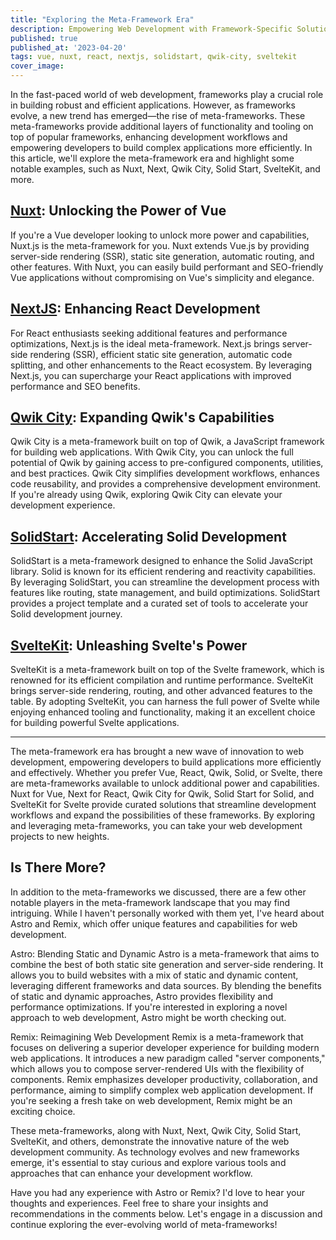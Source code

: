 ```yaml
---
title: "Exploring the Meta-Framework Era"
description: Empowering Web Development with Framework-Specific Solutions
published: true
published_at: '2023-04-20'
tags: vue, nuxt, react, nextjs, solidstart, qwik-city, sveltekit
cover_image:
---
```


In the fast-paced world of web development, frameworks play a crucial role in building robust and efficient applications. However, as frameworks evolve, a new trend has emerged—the rise of meta-frameworks. These meta-frameworks provide additional layers of functionality and tooling on top of popular frameworks, enhancing development workflows and empowering developers to build complex applications more efficiently. In this article, we'll explore the meta-framework era and highlight some notable examples, such as Nuxt, Next, Qwik City, Solid Start, SvelteKit, and more.

## [Nuxt](https://nuxt.com/): Unlocking the Power of Vue

If you're a Vue developer looking to unlock more power and capabilities, Nuxt.js is the meta-framework for you. Nuxt extends Vue.js by providing server-side rendering (SSR), static site generation, automatic routing, and other features. With Nuxt, you can easily build performant and SEO-friendly Vue applications without compromising on Vue's simplicity and elegance.

## [NextJS](https://nextjs.org/): Enhancing React Development

For React enthusiasts seeking additional features and performance optimizations, Next.js is the ideal meta-framework. Next.js brings server-side rendering (SSR), efficient static site generation, automatic code splitting, and other enhancements to the React ecosystem. By leveraging Next.js, you can supercharge your React applications with improved performance and SEO benefits.

## [Qwik City](https://qwik.builder.io/docs/qwikcity/): Expanding Qwik's Capabilities

Qwik City is a meta-framework built on top of Qwik, a JavaScript framework for building web applications. With Qwik City, you can unlock the full potential of Qwik by gaining access to pre-configured components, utilities, and best practices. Qwik City simplifies development workflows, enhances code reusability, and provides a comprehensive development environment. If you're already using Qwik, exploring Qwik City can elevate your development experience.

## [SolidStart](https://start.solidjs.com/getting-started/what-is-solidstart): Accelerating Solid Development

SolidStart is a meta-framework designed to enhance the Solid JavaScript library. Solid is known for its efficient rendering and reactivity capabilities. By leveraging SolidStart, you can streamline the development process with features like routing, state management, and build optimizations. SolidStart provides a project template and a curated set of tools to accelerate your Solid development journey.

## [SvelteKit](https://kit.svelte.dev/): Unleashing Svelte's Power

SvelteKit is a meta-framework built on top of the Svelte framework, which is renowned for its efficient compilation and runtime performance. SvelteKit brings server-side rendering, routing, and other advanced features to the table. By adopting SvelteKit, you can harness the full power of Svelte while enjoying enhanced tooling and functionality, making it an excellent choice for building powerful Svelte applications.

---

The meta-framework era has brought a new wave of innovation to web development, empowering developers to build applications more efficiently and effectively. Whether you prefer Vue, React, Qwik, Solid, or Svelte, there are meta-frameworks available to unlock additional power and capabilities. Nuxt for Vue, Next for React, Qwik City for Qwik, Solid Start for Solid, and SvelteKit for Svelte provide curated solutions that streamline development workflows and expand the possibilities of these frameworks. By exploring and leveraging meta-frameworks, you can take your web development projects to new heights.

## Is There More?

In addition to the meta-frameworks we discussed, there are a few other notable players in the meta-framework landscape that you may find intriguing. While I haven't personally worked with them yet, I've heard about Astro and Remix, which offer unique features and capabilities for web development.

Astro: Blending Static and Dynamic
Astro is a meta-framework that aims to combine the best of both static site generation and server-side rendering. It allows you to build websites with a mix of static and dynamic content, leveraging different frameworks and data sources. By blending the benefits of static and dynamic approaches, Astro provides flexibility and performance optimizations. If you're interested in exploring a novel approach to web development, Astro might be worth checking out.

Remix: Reimagining Web Development
Remix is a meta-framework that focuses on delivering a superior developer experience for building modern web applications. It introduces a new paradigm called "server components," which allows you to compose server-rendered UIs with the flexibility of components. Remix emphasizes developer productivity, collaboration, and performance, aiming to simplify complex web application development. If you're seeking a fresh take on web development, Remix might be an exciting choice.

These meta-frameworks, along with Nuxt, Next, Qwik City, Solid Start, SvelteKit, and others, demonstrate the innovative nature of the web development community. As technology evolves and new frameworks emerge, it's essential to stay curious and explore various tools and approaches that can enhance your development workflow.

Have you had any experience with Astro or Remix? I'd love to hear your thoughts and experiences. Feel free to share your insights and recommendations in the comments below. Let's engage in a discussion and continue exploring the ever-evolving world of meta-frameworks!

